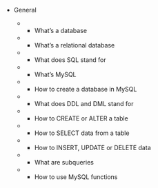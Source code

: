 * General

   * * What’s a database
   * * What’s a relational database
   * * What does SQL stand for
   * * What’s MySQL
   * * How to create a database in MySQL
   * * What does DDL and DML stand for
   * * How to CREATE or ALTER a table
   * * How to SELECT data from a table
   * * How to INSERT, UPDATE or DELETE data
   * * What are subqueries
   * * How to use MySQL functions
